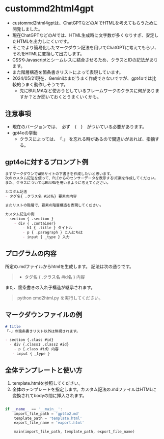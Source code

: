 # custommd2html4gpt

- custommd2html4gptは、ChatGPTなどのAIでHTMLを考えてもらうために開発しました。
- 現在ChatGPTなどのAIでは、HTML生成時に文字数が多くなりすぎ、安定したHTMLを出力しにくいです。
- そこでより簡易化したマークダウン記法を用いてChatGPTに考えてもらい、それをHTMLに変換して出力します。
- CSSやJavascriptとシームレスに結合させるため、クラスとIDの記法があります。
- また階層構造を箇条書きリストによって表現しています。
- 2024/05/21現在、Geminiはまだうまく作成できないですが、gpt4oでは比較的うまく動作しそうです。
    - 先にBULMAなど使おうとしているフレームワークのクラスに何がありますか？とか聞いておくとうまくいくかも。

## 注意事項
- 現在のバージョンでは、　必ず　{　}　がついている必要があります。
- gpt4oの挙動
    - クラスによっては、　「.」 を忘れる時があるので間違いがあれば、指摘する。

## gpt4oに対するプロンプト例

```md
まずマークダウンでWEBサイトの下書きを作成したいと思います。
次のカスタム記法を使って、PLCからのセンサーデータを表示するUI案を作成してください。
また、クラスについてはBULMAを用いるように考えてください。

カスタム記法
- タグ名{ .クラス名 #id名} 要素の内容

またリストの階層で、要素の階層構造を表現してください。

カスタム記法の例
- section { .section }
    - div { .container}
        - h1 { .title } タイトル
        - p { .paragraph } こんにちは
        - input { _type } 入力
```


## プログラムの内容

所定の.mdファイルからhtmlを生成します。
記法は次の通りです。

> - タグ名 { .クラス名 #id名 } 内容

また、箇条書きの入れ子構造が継承されます。

> python cmd2html.py
を実行してください。

## マークダウンファイルの例

```md
# title
「-」の箇条書きリスト以外は無視されます。

- section {.class #id}
  - div {.class1 .class2 #id}
    - p {.class #id} 内容
　　- input { _type } 

```

## 全体テンプレートと使い方

1. template.htmlを参照してください。
2. 全体のテンプレートを指定します。カスタム記法の.mdファイルはHTMLに変換されてbodyの間に挿入されます。

```python

if __name__ == '__main__':
    import_file_path = 'gpt4o2.md'
    template_path = 'template.html'
    export_file_name = 'export.html'

    main(import_file_path, template_path, export_file_name)

```

